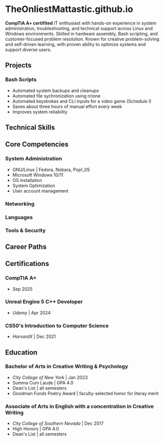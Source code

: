 # TheOnliestMattastic.github.io
**CompTIA A+ certifited** IT enthusiast with hands-on experience in system administration, troubleshooting, and technical support across Linux and Windows environments. Skilled in hardware assembly, Bash scripting, and customer-focused problem resolution. Known for creative problem-solving and self-driven learning, with proven ability to optimize systems and support diverse users. 


## Projects

### Bash Scripts
- Automated system backups and cleanups
- Automated file sychronization using rclone
- Automated keystrokes and CLI inputs for a video game (Schedule I)
- Saves about three hours of manual effort every week
- Improves system reliability


## Technical Skills


## Core Competencies

### System Administration
- GNU/Linux | Fedora, Nobara, Pop!_0S
- Microsoft Windows 10/11
- OS installation
- System Optimization
- User account management

### Networking

### Languages

### Tools & Security


## Career Paths


## Certifications

### CompTIA A+ 
- Sep 2025

### Unreal Engine 5 C++ Developer
-  *Udemy* | Apr 2024

### CS50's Introduction to Computer Science
- *HarvardX* | Dec 2021


## Education

### Bachelor of Arts in Creative Writing & Psychology 
- *City College of New York* | Jan 2023
- Summa Cum Laude | GPA 4.0
- Dean's List | all semesters
- Goodman Funds Poetry Award | faculty-selected honor for literay merit

### Associate of Arts in English with a concentration in Creative Writing
- *City College of Southern Nevada* | Dec 2017
- High Honors | GPA 4.0
- Dean's List | all semesters
